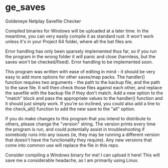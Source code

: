 # ge_saves
Goldeneye Netplay Savefile Checker 

Compiled binaries for Windows will be uploaded at a later time.  In the meantime, you can very easily compile it as standard rust.  It won't work unless it's in your Project 64 folder, where all the  bat files are.  

Error handling has only been sparsely implemented thus far, so if you run the program in the wrong folder it will panic and close (harmless, but the saves won't be checked/fixed).  Error handling to be implemented soon.

This program was written with ease of editing in mind - it should be very easy to add more options for other saves/map packs.  The handler() function requires two arguments - the path to the backup file, and the path to the save file.  It will then check those files against each other, and replace the savefile with the backup file if they don't match.  Add a new option to the "match" block and pass the appropriate values to the handler() function and it should just simply work.  If you're so inclined, you could also add a line to the check_all() function to add the new save to the "all" option.

If you do make changes to this program that you intend to distribute to others, please change the "version" string.  The version prints every time the program is run, and could potentially assist in troubleshooting if somebody runs into any issues (ie, they may be running a different version that doesn't have the functionality they require).  Any new versions that come into common use will replace the file in this repo.

Consider compiling a Windows binary for me!  I can upload it here!  This will save me a considerable headache, as I am primarily using Linux.
